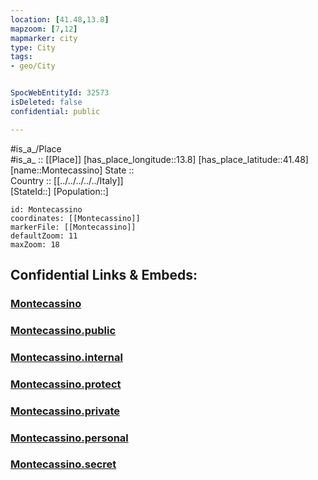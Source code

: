```yaml
---
location: [41.48,13.8] 
mapzoom: [7,12] 
mapmarker: city 
type: City
tags:
- geo/City


SpocWebEntityId: 32573
isDeleted: false
confidential: public

---
```

#is_a_/Place  
#is_a_ :: [[Place]] 
[has_place_longitude::13.8] 
[has_place_latitude::41.48] 
[name::Montecassino] 
State ::  
Country :: [[../../../../../Italy]]  
[StateId::] 
[Population::] 



```leaflet
id: Montecassino
coordinates: [[Montecassino]] 
markerFile: [[Montecassino]] 
defaultZoom: 11 
maxZoom: 18
```


## Confidential Links & Embeds: 

### [Montecassino](/_Standards/Earth/Continent/Europe/Europe~South/Italy/regions~Italy/Lazio/Frosinone.Province/City/Montecassino.md) 

### [Montecassino.public](/_public/Earth/Continent/Europe/Europe~South/Italy/regions~Italy/Lazio/Frosinone.Province/City/Montecassino.public.md) 

### [Montecassino.internal](/_internal/Earth/Continent/Europe/Europe~South/Italy/regions~Italy/Lazio/Frosinone.Province/City/Montecassino.internal.md) 

### [Montecassino.protect](/_protect/Earth/Continent/Europe/Europe~South/Italy/regions~Italy/Lazio/Frosinone.Province/City/Montecassino.protect.md) 

### [Montecassino.private](/_private/Earth/Continent/Europe/Europe~South/Italy/regions~Italy/Lazio/Frosinone.Province/City/Montecassino.private.md) 

### [Montecassino.personal](/_personal/Earth/Continent/Europe/Europe~South/Italy/regions~Italy/Lazio/Frosinone.Province/City/Montecassino.personal.md) 

### [Montecassino.secret](/_secret/Earth/Continent/Europe/Europe~South/Italy/regions~Italy/Lazio/Frosinone.Province/City/Montecassino.secret.md)

